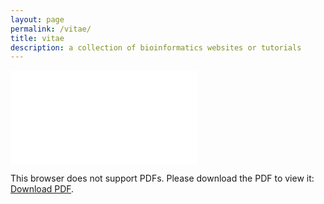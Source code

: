 ```yaml
---
layout: page
permalink: /vitae/
title: vitae
description: a collection of bioinformatics websites or tutorials
---
```



<object data="{{ site.baseurl }}/assets/pdf/Shengwei_CV_April_19_2018.pdf" type="application/pdf" width="700px" height="700px">
    <embed src="{{ site.baseurl }}/assets/pdf/Shengwei_CV_April_19_2018.pdf">
        <p>This browser does not support PDFs. Please download the PDF to view it: <a href="{{ site.baseurl }}/assets/pdf/Shengwei_CV_April_19_2018.pdf">Download PDF</a>.</p>
    </embed>
</object>
